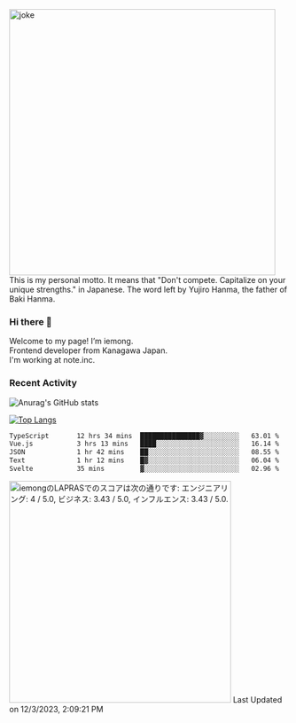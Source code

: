 <img width="480" src="https://text-pict.vercel.app/%E7%AB%B6%E3%81%86%E3%81%AA%E6%8C%81%E3%81%A1%E5%91%B3%E3%82%92%E6%B4%BB%E3%81%8B%E3%81%9B" alt="joke" />
This is my personal motto. It means that "Don't compete. Capitalize on your unique strengths." in Japanese. The word left by Yujiro Hanma, the father of Baki Hanma.


### Hi there 🍵
Welcome to my page! I’m iemong.   
Frontend developer from Kanagawa Japan.   
I'm working at note.inc.

### Recent Activity
![Anurag's GitHub stats](https://github-readme-stats-taupe-psi.vercel.app/api?username=iemong&count_private=true&show_icons=true&theme=dracula)


[![Top Langs](https://github-readme-stats-taupe-psi.vercel.app/api/top-langs/?username=iemong&layout=compact&theme=dracula)](https://github.com/anuraghazra/github-readme-stats)

<!--START_SECTION:waka-->

```txt
TypeScript       12 hrs 34 mins  ███████████████▓░░░░░░░░░   63.01 %
Vue.js           3 hrs 13 mins   ████░░░░░░░░░░░░░░░░░░░░░   16.14 %
JSON             1 hr 42 mins    ██░░░░░░░░░░░░░░░░░░░░░░░   08.55 %
Text             1 hr 12 mins    █▓░░░░░░░░░░░░░░░░░░░░░░░   06.04 %
Svelte           35 mins         ▓░░░░░░░░░░░░░░░░░░░░░░░░   02.96 %
```

<!--END_SECTION:waka-->

<!--START_SECTION:lapras-card-->
<p ><a href="https://lapras.com/public/iemong" target="_blank" rel="noopener noreferrer"><img alt="iemongのLAPRASでのスコアは次の通りです: エンジニアリング: 4 / 5.0, ビジネス: 3.43 / 5.0, インフルエンス: 3.43 / 5.0." src="https://lapras-card-generator.vercel.app/api/svg?e=4&b=3.43&i=3.43&b1=%23020E27&b2=%230E5593&i1=%23030E21&i2=%231688BF&l=ja" width="400" ></a>  
Last Updated on 12/3/2023, 2:09:21 PM</p>
<!--END_SECTION:lapras-card-->
